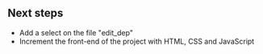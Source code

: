 ## Next steps
* Add a select on the file "edit_dep"
* Increment the front-end of the project with HTML, CSS and JavaScript